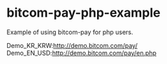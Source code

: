 # bitcom-pay-php-example
Example of using bitcom-pay for php users.

Demo_KR_KRW:http://demo.bitcom.com/pay/
Demo_EN_USD:http://demo.bitcom.com/pay/en.php
